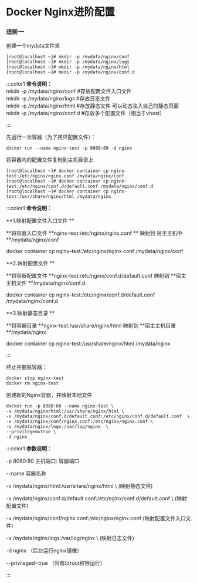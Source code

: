# Docker Nginx进阶配置

### 进阶一
创建一个mydata文件夹

```shell
[root@localhost ~]# mkdir -p /mydata/nginx/conf
[root@localhost ~]# mkdir -p /mydata/nginx/logs
[root@localhost ~]# mkdir -p /mydata/nginx/html
[root@localhost ~]# mkdir -p /mydata/nginx/conf.d
```

:::color1
**命令说明：**  
mkdir -p /mydata/nginx/conf #存放配置文件入口文件  
mkdir -p /mydata/nginx/logs #存放日志文件  
mkdir -p /mydata/nginx/html #存放静态文件 可以动态注入自己的静态页面  
mkdir -p /mydata/nginx/conf.d #存放多个配置文件（相当于vhost）

:::

先运行一次容器（为了拷贝配置文件）：

```shell
docker run --name nginx-test -p 8080:80 -d nginx
```

将容器内的配置文件复制到主机目录上

```shell
[root@localhost ~]# docker container cp nginx-test:/etc/nginx/nginx.conf /mydata/nginx/conf
[root@localhost ~]# docker container cp nginx-test:/etc/nginx/conf.d/default.conf /mydata/nginx/conf.d
[root@localhost ~]# docker container cp nginx-test:/usr/share/nginx/html /mydata/nginx
```

:::color1
**命令说明：**

**1.映射配置文件入口文件 **

**将容器入口文件 **nginx-test:/etc/nginx/nginx.conf ** 映射到 宿主主机中 **/mydata/nginx/conf 

docker container cp nginx-test:/etc/nginx/nginx.conf /mydata/nginx/conf 

**2.映射配置文件 **

**将容器配置文件 **nginx-test:/etc/nginx/conf.d/default.conf 映射到 **宿主主机文件 **/mydata/nginx/conf.d 

docker container cp nginx-test:/etc/nginx/conf.d/default.conf /mydata/nginx/conf.d 

**3.映射静态目录 **

**将容器目录 **nginx-test:/usr/share/nginx/html  映射到 **宿主主机目录 **/mydata/nginx

docker container cp nginx-test:/usr/share/nginx/html /mydata/nginx

:::

终止并删除容器：

```shell
docker stop nginx-test
docker rm nginx-test
```

创建新的Nginx容器，并映射本地文件

```shell
docker run -p 8080:80 --name nginx-test \
-v /mydata/nginx/html:/usr/share/nginx/html \
-v /mydata/nginx/conf.d/default.conf:/etc/nginx/conf.d/default.conf  \
-v /mydata/nginx/conf/nginx.conf:/etc/nginx/nginx.conf \
-v /mydata/nginx/logs:/var/log/nginx  \
--privileged=true \
-d nginx
```

:::color1
**参数说明：**

-p 8080:80 主机端口: 容器端口

--name 容器名称

-v /mydata/nginx/html:/usr/share/nginx/html \ (映射静态文件)

-v /mydata/nginx/conf.d/default.conf:/etc/nginx/conf.d/default.conf \ (映射配置文件)

-v /mydata/nginx/conf/nginx.conf:/etc/nginx/nginx.conf (映射配置文件入口文件)

-v /mydata/nginx/logs:/var/log/nginx \ (映射日志文件)

-d nginx （后台运行nginx镜像）

--privileged=true （容器以root权限运行）

:::

